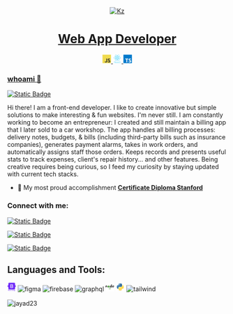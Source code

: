 <div align="center">
  <a href="https://www.linkedin.com/in/jaidervanegas23/" target="_blank">
    <img src="https://i.ibb.co/CK4v2Y7/Screenshot-2024-04-09-at-21-21-02-removebg-preview.png" width="140" height="75" alt="Kz" />
  </p>
</div>
<h1 align="center">Web App Developer</h1>
<p align="center"> <img src="https://raw.githubusercontent.com/devicons/devicon/master/icons/javascript/javascript-original.svg" alt="javascript" width="20" height="20" /> <img src="https://raw.githubusercontent.com/devicons/devicon/master/icons/react/react-original-wordmark.svg" alt="react" width="20" height="20" /> <img src="https://raw.githubusercontent.com/devicons/devicon/master/icons/typescript/typescript-original.svg" alt="typescript" width="20" height="20" /></p>

### whoami 🌱 
<a href="https://kike-vanegas-dev.vercel.app/home" alt="personal_professional" target="_blank">

  ![Static Badge](https://img.shields.io/badge/Personal_Portfolio-portfolio_portfolio?style=for-the-badge)
  
</a>
Hi there! 
I am a front-end developer. I like to create innovative but simple solutions to make interesting & fun websites. I'm never still. I am constantly working to become an entrepreneur: I created and still maintain a billing app that I later sold to a car workshop. The app handles all billing processes: delivery notes, budgets, & bills (including third-party bills such as insurance companies), generates payment alarms, takes in work orders, and automatically assigns staff those orders. Keeps records and presents useful stats to track expenses, client's repair history... and other features. 
Being creative requires being curious, so I feed my curiosity by staying updated with current tech stacks.


- 🤩 My most proud accomplishment **<a href="https://drive.google.com/file/d/1-TJIUb15pilWP8U_rpdiIphUBzl6WGkR/view?usp=sharing" alt="stanford_diploma" target="_blank">Certificate Diploma Stanford</a>**

<h3 align="left">Connect with me:</h3>
<a align="left" href="https://stackoverflow.com/users/18069936/kz-3" alt="/users/18069936/kz-3" target="_blank"> 
  
 ![Static Badge](https://img.shields.io/badge/stackoverflow-follow?style=for-the-badge&logo=stackoverflow&logoColor=%23DC6B19&labelColor=%23FFC470&color=%23DC6B19&link=https%3A%2F%2Fstackoverflow.com%2Fusers%2F18069936%2Fkz-3)

</a>
<a align="left" href="https://www.linkedin.com/in/jaidervanegas23/" alt="/in/jaidervanegas23/" target="_blank"> 
  
  ![Static Badge](https://img.shields.io/badge/linkedin-follow?style=for-the-badge&logo=linkedin&logoColor=%230E46A3&labelColor=%239AC8CD&color=%230E46A3)

</a>
<a href="https://twitter.com/kikevngz" target="_blank">

  ![Static Badge](https://img.shields.io/badge/twitter-follow?style=for-the-badge&logo=x&logoColor=%23141E46&labelColor=%239AC8CD&color=%23141E46)
  
</a>

## Languages and Tools:
<p align="left"><img src="https://raw.githubusercontent.com/devicons/devicon/master/icons/bootstrap/bootstrap-plain-wordmark.svg" alt="bootstrap" width="20" height="20"/> <img src="https://www.vectorlogo.zone/logos/figma/figma-icon.svg" alt="figma" width="20" height="20"/> <img src="https://www.vectorlogo.zone/logos/firebase/firebase-icon.svg" alt="firebase" width="20" height="20"/> <img src="https://www.vectorlogo.zone/logos/graphql/graphql-icon.svg" alt="graphql" width="20" height="20"/> <img src="https://raw.githubusercontent.com/devicons/devicon/master/icons/nodejs/nodejs-original-wordmark.svg" alt="nodejs" width="20" height="20"/> <img src="https://raw.githubusercontent.com/devicons/devicon/master/icons/python/python-original.svg" alt="python" width="20" height="20"/> <img src="https://www.vectorlogo.zone/logos/tailwindcss/tailwindcss-icon.svg" alt="tailwind" width="20" height="20"/></p>

<p><img align="center" src="https://github-readme-stats.vercel.app/api/top-langs?username=jayad23&show_icons=true&locale=en&layout=compact" alt="jayad23" /></p>
